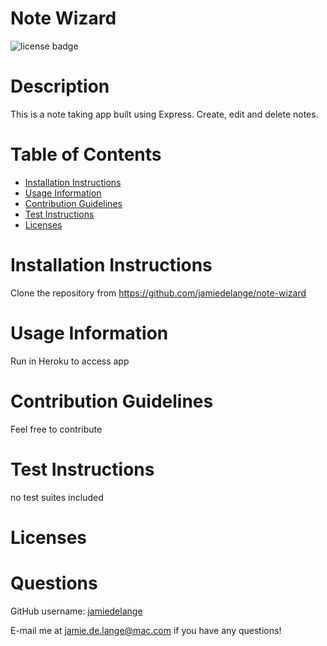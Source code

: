 # Note Wizard

  ![license badge](https://img.shields.io/badge/license-MIT-blue)

  # Description

  This is a note taking app built using Express. Create, edit and delete notes.

  # Table of Contents
  * [Installation Instructions](#installation-instructions)
  * [Usage Information](#usage-information)
  * [Contribution Guidelines](#contribution-guidelines)
  * [Test Instructions](#test-instructions)
  * [Licenses](#licenses)

  # Installation Instructions
  Clone the repository from https://github.com/jamiedelange/note-wizard

  # Usage Information
  Run in Heroku to access app

  # Contribution Guidelines
  Feel free to contribute

  # Test Instructions
  no test suites included

  # Licenses
  

  # Questions
  GitHub username: [jamiedelange](https://github.com/jamiedelange)

  E-mail me at jamie.de.lange@mac.com if you have any questions!
  
